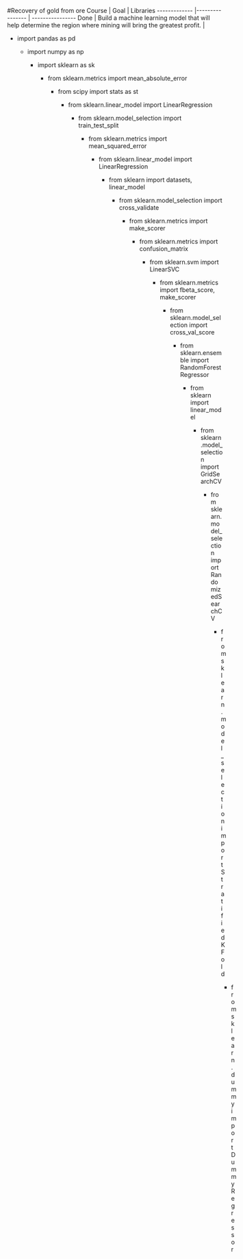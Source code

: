 #Recovery of gold from ore
Course | Goal | Libraries
------------- |---------------- | ---------------- 
Done | Build a machine learning model that will help determine the region where mining will bring the greatest profit.  |<ul><li>import pandas as pd</li><ul><li>import numpy as np</li><ul><li>import sklearn as sk</li><ul><li>from sklearn.metrics import mean_absolute_error</li><ul><li>from scipy import stats as st</li><ul><li>from sklearn.linear_model import LinearRegression</li><ul><li>from sklearn.model_selection import train_test_split</li><ul><li>from sklearn.metrics import mean_squared_error</li><ul><li>from sklearn.linear_model import LinearRegression</li><ul><li>from sklearn import datasets, linear_model</li><ul><li>from sklearn.model_selection import cross_validate</li><ul><li>from sklearn.metrics import make_scorer</li><ul><li>from sklearn.metrics import confusion_matrix</li><ul><li>from sklearn.svm import LinearSVC</li><ul><li>from sklearn.metrics import fbeta_score, make_scorer</li><ul><li>from sklearn.model_selection import cross_val_score</li><ul><li>from sklearn.ensemble import RandomForestRegressor</li><ul><li>from sklearn import linear_model</li><ul><li>from sklearn.model_selection import GridSearchCV</li><ul><li>from sklearn.model_selection import RandomizedSearchCV</li><ul><li>from sklearn.model_selection import StratifiedKFold</li><ul><li>from sklearn.dummy import DummyRegressor</li>
